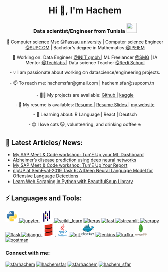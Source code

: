 <h1 align="center">Hi 👋, I'm Hachem</h1>
<h3 align="center">Data scientist/Engineer from Tunisia <img src="https://njq-ip.com/wp-content/uploads/2014/256/Tunisia-Flag.png" width="32px" height="32px"/></h3>


<p align="center">
    🎯 Computer science Msc <a href="https://www.uni-passau.de/en/">@Passau university</a> | Computer science Engineer <a href="http://www.supcom.mincom.tn/Fr/accueil_46_3">@SUPCOM</a> | Bachelor's degree in Mathematics <a href="https://ipeiem.rnu.tn/">@IPEIEM </a>
</p>

<p align="center">
🔭 Working on: Data Engineer <a href="https://init-software.de/"> @INIT gmbh </a> |  ML Freelancer <a href="https://www.socialmediaguys.de/">@SMG</a> | IA Mentor <a href="https://techlabs.org/"> @Techlabs </a> | Data science Teacher  <a href="https://www.redi-school.org/"> @Redi School </a> </p> 

<p align="center">
- 💡 I am passionate about working on datascience/engineering projects.
 
</p>

<p align="center">
- 📫 To reach me: hachemsfar@gmail.com | hachem.sfar@supcom.tn <a target="_blank" href="https://www.linkedin.com/in/hachemsfar/"><img src="https://cdn-icons-png.flaticon.com/512/174/174857.png" width="16px" height="16px" /></a>
</p>

<p align="center">
- 👨‍💻 My projects are available: <a href="https://github.com/hachemsfar"> Github </a> |  <a href="https://www.kaggle.com/hachemsfar"> kaggle </a>
</p>

<p align="center">
- 📄 My resume is availables: <a href="https://github.com/hachemsfar/hachemsfar.github.io/blob/master/Hachem%20SFAR_Resume.pdf"> Resume </a> |  <a href="https://github.com/hachemsfar/hachemsfar.github.io/blob/master/Hachem%20SFAR_Resume_Slides.pdf"> Resume Slides </a> | <a href="https://hachemsfar.github.io/"> my website </a> 
</p>


<p align="center">
- 🌱 Learning about: R Language | React | Deutsch
</p> 

<p align="center">
- 😍 I love cats 😺, volunteering, and drinking coffee ☕
</p>

## 💬 Latest Articles/ News:
  - [My SAP Meet & Code workshop: Tun'E Up your ML Dashboard](https://meet-and-code.org/de/de/event-show/8436)
 -  [Alzheimer’s disease prediction using deep neural networks](https://techlabs-aachen.medium.com/alzheimers-disease-prediction-using-deep-neural-networks-123ce34aa86c)
  - [My SAP Meet & Code workshop: Tun'E Up Your Report](https://www.meet-and-code.org/de/de/event-show/6748)
 - [nlpUP at SemEval-2019 Task 6: A Deep Neural Language Model for Offensive Language Detections](https://aclanthology.org/S19-2127/)
 - [Learn Web Scraping in Python with BeautifulSoup Library](https://www.udemy.com/course/web-scraping-python-bs/)


## ⚡ Languages and Tools:
<p align="left"> <a href="https://www.python.org" target="_blank" rel="noreferrer"> <img src="https://raw.githubusercontent.com/devicons/devicon/master/icons/python/python-original.svg" alt="python" width="40" height="40"/> </a> 
     <a href="https://jupyter.org/" target="_blank" rel="noreferrer"> <img src="https://upload.wikimedia.org/wikipedia/commons/thumb/3/38/Jupyter_logo.svg/1200px-Jupyter_logo.svg.png" alt="jupyter" width="40" height="40"/>
 <a href="https://pandas.pydata.org/" target="_blank" rel="noreferrer"> <img src="https://raw.githubusercontent.com/devicons/devicon/2ae2a900d2f041da66e950e4d48052658d850630/icons/pandas/pandas-original.svg" alt="pandas" width="40" height="40"/> </a> <a href="https://scikit-learn.org/" target="_blank" rel="noreferrer"> <img src="https://upload.wikimedia.org/wikipedia/commons/0/05/Scikit_learn_logo_small.svg" alt="scikit_learn" width="40" height="40"/></a> <a href="https://keras.io/" target="_blank" rel="noreferrer"> <img src="https://upload.wikimedia.org/wikipedia/commons/thumb/a/ae/Keras_logo.svg/2048px-Keras_logo.svg.png" alt="keras" width="40" height="40"/></a> <a href="https://fastapi.tiangolo.com/" target="_blank" rel="noreferrer"> <img src="https://cdn.worldvectorlogo.com/logos/fastapi.svg" alt="fast" width="40" height="40"/> <a href="https://streamlit.io/" target="_blank" rel="noreferrer"> <img src="https://streamlit.io/images/brand/streamlit-logo-primary-colormark-darktext.svg" alt="streamlit" width="40" height="40"/> </a> <a href="https://scrapy.org/" target="_blank" rel="noreferrer"> <img src="https://clasense4.files.wordpress.com/2015/11/scrapy-big-logo.png" alt="scrapy" width="40" height="40"/> </a> <a href="https://flask.palletsprojects.com/" target="_blank" rel="noreferrer"> <img src="https://www.vectorlogo.zone/logos/pocoo_flask/pocoo_flask-icon.svg" alt="flask" width="40" height="40"/> </a>  <a href="https://www.djangoproject.com/" target="_blank" rel="noreferrer"> <img src="https://cdn.worldvectorlogo.com/logos/django.svg" alt="django" width="40" height="40"/> </a> <a href="https://www.scala-lang.org" target="_blank" rel="noreferrer"> <img src="https://raw.githubusercontent.com/devicons/devicon/master/icons/scala/scala-original.svg" alt="scala" width="40" height="40"/> </a>  <a href="https://www.java.com" target="_blank" rel="noreferrer"> <img src="https://raw.githubusercontent.com/devicons/devicon/master/icons/java/java-original.svg" alt="java" width="40" height="40"/> </a> <a href="https://www.docker.com/" target="_blank" rel="noreferrer">  <a href="https://git-scm.com/" target="_blank" rel="noreferrer"> <img src="https://www.vectorlogo.zone/logos/git-scm/git-scm-icon.svg" alt="git" width="40" height="40"/> </a> <img src="https://raw.githubusercontent.com/devicons/devicon/master/icons/docker/docker-original-wordmark.svg" alt="docker" width="40" height="40"/> </a>   <a href="https://www.jenkins.io" target="_blank" rel="noreferrer"> <img src="https://www.vectorlogo.zone/logos/jenkins/jenkins-icon.svg" alt="jenkins" width="40" height="40"/> </a> <a href="https://kafka.apache.org/" target="_blank" rel="noreferrer"> <img src="https://www.vectorlogo.zone/logos/apache_kafka/apache_kafka-icon.svg" alt="kafka" width="40" height="40"/> </a> <a href="https://www.mongodb.com/" target="_blank" rel="noreferrer"> <img src="https://raw.githubusercontent.com/devicons/devicon/master/icons/mongodb/mongodb-original-wordmark.svg" alt="mongodb" width="40" height="40"/> </a>  <a href="https://postman.com" target="_blank" rel="noreferrer"> <img src="https://www.vectorlogo.zone/logos/getpostman/getpostman-icon.svg" alt="postman" width="40" height="40"/> </a>  </p>


<h3 align="left">Connect with me:</h3>
<p align="left">
<a href="https://linkedin.com/in/sfarhachem" target="blank"><img align="center" src="https://raw.githubusercontent.com/rahuldkjain/github-profile-readme-generator/master/src/images/icons/Social/linked-in-alt.svg" alt="sfarhachem" height="30" width="40" /></a>
<a href="https://kaggle.com/hachemsfar" target="blank"><img align="center" src="https://raw.githubusercontent.com/rahuldkjain/github-profile-readme-generator/master/src/images/icons/Social/kaggle.svg" alt="hachemsfar" height="30" width="40" /></a>
<a href="https://fb.com/sfarhachem" target="blank"><img align="center" src="https://raw.githubusercontent.com/rahuldkjain/github-profile-readme-generator/master/src/images/icons/Social/facebook.svg" alt="sfarhachem" height="30" width="40" /></a>
<a href="https://www.hackerrank.com/hachem_sfar" target="blank"><img align="center" src="https://raw.githubusercontent.com/rahuldkjain/github-profile-readme-generator/master/src/images/icons/Social/hackerrank.svg" alt="hachem_sfar" height="30" width="40" /></a>
</p>
